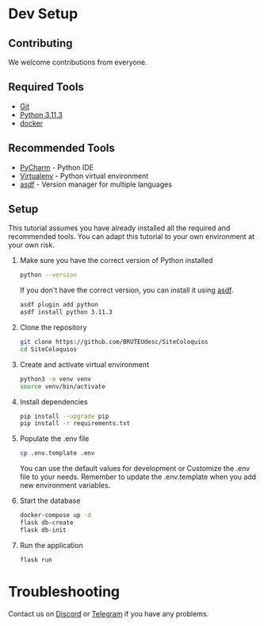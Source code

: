 #  Dev Setup

## Contributing

We welcome contributions from everyone.

## Required Tools

* [Git](http://git-scm.com/)
* [Python 3.11.3](https://www.python.org/downloads/)
* [docker](https://www.docker.com/)

## Recommended Tools

* [PyCharm](http://www.jetbrains.com/pycharm/) - Python IDE
* [Virtualenv](http://www.virtualenv.org/en/latest/) - Python virtual environment
* [asdf](https://asdf-vm.com/) - Version manager for multiple languages

## Setup

This tutorial assumes you have already installed all the required and recommended tools. You can adapt this tutorial to your own environment at your own risk.

1. Make sure you have the correct version of Python installed

    ```bash
    python --version
    ```

   If you don't have the correct version, you can install it using [asdf](https://asdf-vm.com/).

    ```bash
    asdf plugin add python
    asdf install python 3.11.3
    ```

2. Clone the repository

    ```bash
    git clone https://github.com/BRUTEUdesc/SiteColoquios
    cd SiteColoquios
    ```

3. Create and activate virtual environment

    ```bash
    python3 -m venv venv
    source venv/bin/activate
    ``` 

4. Install dependencies

    ```bash
    pip install --upgrade pip
    pip install -r requirements.txt
    ```
   
5. Populate the .env file

    ```bash
    cp .env.template .env
    ```

    You can use the default values for development or Customize the .env file to your needs. Remember to update the .env.template when you add new environment variables.

6. Start the database

    ```bash
    docker-compose up -d
    flask db-create
    flask db-init
    ```
   
7. Run the application

    ```bash
    flask run
    ```
   
# Troubleshooting

Contact us on [Discord](https://discord.gg/8qZ2Y8Z) or [Telegram](https://t.me/bruteudesc) if you have any problems.
